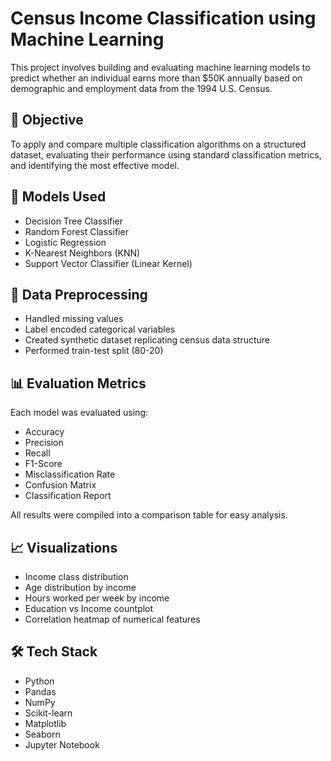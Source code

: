 # Census Income Classification using Machine Learning

This project involves building and evaluating machine learning models to predict whether an individual earns more than $50K annually based on demographic and employment data from the 1994 U.S. Census.

## 📌 Objective

To apply and compare multiple classification algorithms on a structured dataset, evaluating their performance using standard classification metrics, and identifying the most effective model.

## 🧠 Models Used

- Decision Tree Classifier  
- Random Forest Classifier  
- Logistic Regression  
- K-Nearest Neighbors (KNN)  
- Support Vector Classifier (Linear Kernel)

## 🧹 Data Preprocessing

- Handled missing values
- Label encoded categorical variables
- Created synthetic dataset replicating census data structure
- Performed train-test split (80-20)

## 📊 Evaluation Metrics

Each model was evaluated using:

- Accuracy  
- Precision  
- Recall  
- F1-Score  
- Misclassification Rate  
- Confusion Matrix  
- Classification Report

All results were compiled into a comparison table for easy analysis.

## 📈 Visualizations

- Income class distribution  
- Age distribution by income  
- Hours worked per week by income  
- Education vs Income countplot  
- Correlation heatmap of numerical features

## 🛠️ Tech Stack

- Python  
- Pandas  
- NumPy  
- Scikit-learn  
- Matplotlib  
- Seaborn  
- Jupyter Notebook



